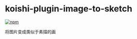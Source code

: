 # koishi-plugin-image-to-sketch

[![npm](https://img.shields.io/npm/v/koishi-plugin-image-to-sketch?style=flat-square)](https://www.npmjs.com/package/koishi-plugin-image-to-sketch)

将图片变成类似于素描的画
